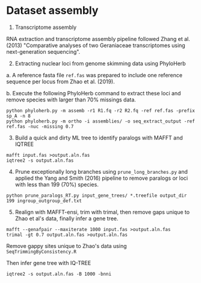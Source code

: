 # Dataset assembly

1. Transcriptome assembly

RNA extraction and transcriptome assembly pipeline followed Zhang et al. (2013) "Comparative analyses of two Geraniaceae transcriptomes using next-generation sequencing".


2. Extracting nuclear loci from genome skimming data using PhyloHerb

a. A reference fasta file `ref.fas` was prepared to include one reference sequence per locus from Zhao et al. (2019).

b. Execute the following PhyloHerb command to extract these loci and remove species with larger than 70% missings data.

```
python phyloherb.py -m assemb -r1 R1.fq -r2 R2.fq -ref ref.fas -prefix sp_A -n 8
python phyloherb.py -m ortho -i assemblies/ -o seq_extract_output -ref ref.fas -nuc -missing 0.7

```

3. Build a quick and dirty ML tree to identify paralogs with MAFFT and IQTREE

```
mafft input.fas >output.aln.fas
iqtree2 -s output.aln.fas
```

4. Prune exceptionally long branches using `prune_long_branches.py` and applied the Yang and Smith (2016) pipeline to remove paralogs or loci with less than 199 (70%) species.

```
python prune_paralogs_RT.py input_gene_trees/ *.treefile output_dir 199 ingroup_outgroup_def.txt
```

5. Realign with MAFFT-ensi, trim with trimal, then remove gaps unique to Zhao et al's data, finally infer a gene tree.

```
mafft --genafpair --maxiterate 1000 input.fas >output.aln.fas
trimal -gt 0.7 output.aln.fas >output.aln.fas
```

Remove gappy sites unique to Zhao's data using `SeqTrimmingByConsistency.R`

Then infer gene tree with IQ-TREE
```
iqtree2 -s output.aln.fas -B 1000 -bnni
```
